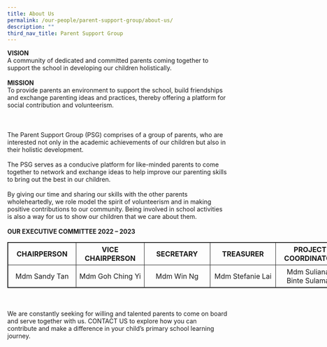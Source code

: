 ```yaml
---
title: About Us
permalink: /our-people/parent-support-group/about-us/
description: ""
third_nav_title: Parent Support Group
---
```

<b>VISION</b>
<br>
A community of dedicated and committed parents coming together to support the school in developing our children holistically.
<br><br>
<b>MISSION</b>
<br>
To provide parents an environment to support the school, build friendships and exchange parenting ideas and practices, thereby offering a platform for social contribution and volunteerism.
<br><br>
<br><br>
The Parent Support Group (PSG) comprises of a group of parents, who are interested not only in the academic achievements of our children but also in their holistic development.
<br><br>
The PSG serves as a conducive platform for like-minded parents to come together to network and exchange ideas to help improve our parenting skills to bring out the best in our children.
<br><br>
By giving our time and sharing our skills with the other parents wholeheartedly, we role model the spirit of volunteerism and in making positive contributions to our community. Being involved in school activities is also a way for us to show our children that we care about them.
<br><br>
<b>OUR EXECUTIVE COMMITTEE 2022 – 2023</b>
<br>
<table style="border: 1px solid rgb(42, 42, 42); width: 773px;">
<tbody class="" style="margin: 0px; outline: 0px; padding: 0px;">
<tr>
<td width="154" style="padding: 5px; text-align: center; border: 1px solid rgb(42, 42, 42); vertical-align: middle;"><b>CHAIRPERSON</b></td>
<td width="154" style="padding: 5px; text-align: center; border: 1px solid rgb(42, 42, 42); vertical-align: middle;"><b>VICE CHAIRPERSON</b></td>
<td width="154" style="padding: 5px; text-align: center; border: 1px solid rgb(42, 42, 42); vertical-align: middle;"><b>SECRETARY</b></td>
<td width="154" style="padding: 5px; text-align: center; border: 1px solid rgb(42, 42, 42); vertical-align: middle;"><b>TREASURER</b></td>
<td width="154" style="padding: 5px; text-align: center; border: 1px solid rgb(42, 42, 42); vertical-align: middle;"><b> PROJECT COORDINATOR</b></td>
</tr>
<tr>
<td width="154" style="padding: 5px; text-align: center; border: 1px solid rgb(42, 42, 42); vertical-align: middle;">Mdm Sandy Tan</td>
<td width="154" style="padding: 5px; text-align: center; border: 1px solid rgb(42, 42, 42); vertical-align: middle;">Mdm Goh Ching Yi</td>
<td width="154" style="padding: 5px; text-align: center; border: 1px solid rgb(42, 42, 42); vertical-align: middle;">Mdm Win Ng</td>
<td width="154" style="padding: 5px; text-align: center; border: 1px solid rgb(42, 42, 42); vertical-align: middle;">Mdm Stefanie Lai</td>
<td width="154" style="padding: 5px; text-align: center; border: 1px solid rgb(42, 42, 42); vertical-align: middle;">Mdm Sulianah Binte Sulaman</td>
</tr>
</tbody>
</table>
<br><br>
We are constantly seeking for willing and talented parents to come on board and serve together with us. <a style="text-decoration: none"  href="https://lakesidepri.moe.edu.sg/our-people/parent-support-group/contact-us"> CONTACT US</a> to explore how you can contribute and make a difference in your child’s primary school learning journey.